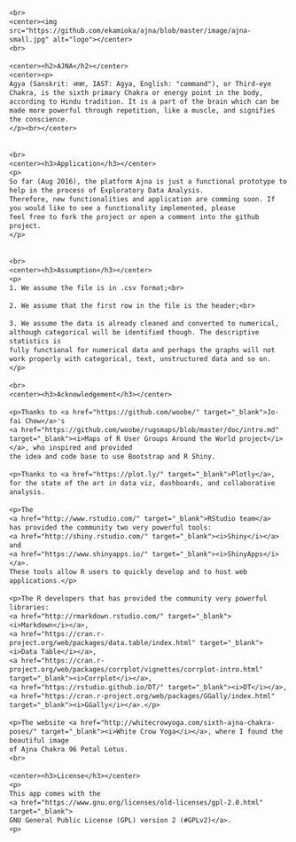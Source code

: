 <div id="fixed_width_content">
      
    <br>
    <center><img src="https://github.com/ekamioka/ajna/blob/master/image/ajna-small.jpg" alt="logo"></center>
    <br>

    <center><h2>AJNA</h2></center>
    <center><p>
    Agya (Sanskrit: आज्ञा, IAST: Agya, English: "command"), or Third-eye Chakra, is the sixth primary Chakra or energy point in the body,
    according to Hindu tradition. It is a part of the brain which can be made more powerful through repetition, like a muscle, and signifies the conscience.
    </p><br></center>

    
    <br>
    <center><h3>Application</h3></center>  
    <p>
    So far (Aug 2016), the platform Ajna is just a functional prototype to help in the process of Exploratory Data Analysis.
    Therefore, new functionalities and application are comming soon. If you would like to see a functionality implemented, please
    feel free to fork the project or open a comment into the github project.
    </p>
    

    <br>
    <center><h3>Assumption</h3></center>  
    <p>
    1. We assume the file is in .csv format;<br>
    
    2. We assume that the first row in the file is the header;<br>
    
    3. We assume the data is already cleaned and converted to numerical, although categorical will be identified though. The descriptive statistics is 
    fully functional for numerical data and perhaps the graphs will not work properly with categorical, text, unstructured data and so on.
    </p>

    <br>
    <center><h3>Acknowledgement</h3></center>
    
    <p>Thanks to <a href="https://github.com/woobe/" target="_blank">Jo-fai Chow</a>'s
    <a href="https://github.com/woobe/rugsmaps/blob/master/doc/intro.md" target="_blank"><i>Maps of R User Groups Around the World project</i></a>, who inspired and provided
    the idea and code base to use Bootstrap and R Shiny.
    
    <p>Thanks to <a href="https://plot.ly/" target="_blank">Plotly</a>, for the state of the art in data viz, dashboards, and collaborative analysis.

    <p>The
    <a href="http://www.rstudio.com/" target="_blank">RStudio team</a>
    has provided the community two very powerful tools: 
    <a href="http://shiny.rstudio.com/" target="_blank"><i>Shiny</i></a> and
    <a href="https://www.shinyapps.io/" target="_blank"><i>ShinyApps</i></a>.
    These tools allow R users to quickly develop and to host web applications.</p>
    
    <p>The R developers that has provided the community very powerful libraries: 
    <a href="http://rmarkdown.rstudio.com/" target="_blank"><i>Markdown</i></a>, 
    <a href="https://cran.r-project.org/web/packages/data.table/index.html" target="_blank"><i>Data Table</i></a>,
    <a href="https://cran.r-project.org/web/packages/corrplot/vignettes/corrplot-intro.html" target="_blank"><i>Corrplot</i></a>,
    <a href="https://rstudio.github.io/DT/" target="_blank"><i>DT</i></a>,
    <a href="https://cran.r-project.org/web/packages/GGally/index.html" target="_blank"><i>GGally</i></a>.</p>
    
    <p>The website <a href="http://whitecrowyoga.com/sixth-ajna-chakra-poses/" target="_blank"><i>White Crow Yoga</i></a>, where I found the beautiful image 
    of Ajna Chakra 96 Petal Lotus. 
    <br>
    
    <center><h3>License</h3></center>
    <p>
    This app comes with the
    <a href="https://www.gnu.org/licenses/old-licenses/gpl-2.0.html" target="_blank">
    GNU General Public License (GPL) version 2 (#GPLv2)</a>.
    <p>


</div>
